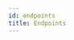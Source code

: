 ```yaml
---
id: endpoints
title: Endpoints
---
```


<link href="../static/css/api.css" rel="stylesheet">
<script src="https://cdn.jsdelivr.net/npm/redoc@2.0.0-alpha.41/bundles/redoc.standalone.js"></script>

<div id="redoc"></div>

<script>
Redoc.init('../../downloads/swagger.yaml', {
      scrollYOffset: '101',
      hideLoading: true,
      suppressWarnings: true,
      theme: {
        "breakpoints": {
            "medium": "4500px",
        },
        spacing: {
          sectionVertical: 15
        }
      }
    }, document.getElementById('redoc'));
</script>
